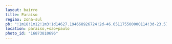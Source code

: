 ```yaml
---
layout: bairro
title: Paraíso
regiao: zona-sul
pb: "!1m18!1m12!1m3!1d14627.194668926724!2d-46.651175500000114!3d-23.57567334999999!2m3!1f0!2f0!3f0!3m2!1i1024!2i768!4f13.1!3m3!1m2!1s0x94ce5ad27f6991ef%3A0x6ee2ef1195568af5!2sPara%C3%ADso%2C+S%C3%A3o+Paulo+-+State+of+S%C3%A3o+Paulo%2C+Brazil!5e0!3m2!1sen!2sbr!4v1428436890577"
location: paraiso,+sao+paulo
photo_id: "16873810696"
---
```


